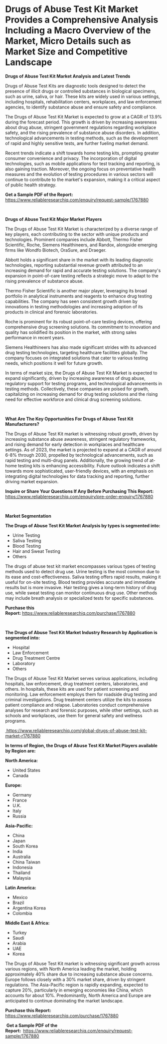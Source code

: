 <p><h1>Drugs of Abuse Test Kit Market Provides a Comprehensive Analysis Including a Macro Overview of the Market, Micro Details such as Market Size and Competitive Landscape</h1></p><p><strong>Drugs of Abuse Test Kit Market Analysis and Latest Trends</strong></p>
<p><p>Drugs of Abuse Test Kits are diagnostic tools designed to detect the presence of illicit drugs or controlled substances in biological specimens, such as urine, saliva, or hair. These kits are widely used in various settings, including hospitals, rehabilitation centers, workplaces, and law enforcement agencies, to identify substance abuse and ensure safety and compliance.</p><p>The Drugs of Abuse Test Kit Market is expected to grow at a CAGR of 13.9% during the forecast period. This growth is driven by increasing awareness about drug abuse, stringent government regulations regarding workplace safety, and the rising prevalence of substance abuse disorders. In addition, technological advancements in testing methods, such as the development of rapid and highly sensitive tests, are further fueling market demand. </p><p>Recent trends indicate a shift towards home testing kits, prompting greater consumer convenience and privacy. The incorporation of digital technologies, such as mobile applications for test tracking and reporting, is also gaining traction. Moreover, the ongoing focus on preventative health measures and the evolution of testing procedures in various sectors will continue to contribute to the market's expansion, making it a critical aspect of public health strategy.</p></p>
<p><strong>Get a Sample PDF of the Report:&nbsp;</strong> <a href="https://www.reliableresearchiq.com/enquiry/request-sample/1767880?utm_campaign=2463&utm_medium=2&utm_source=Github&utm_content=ia&utm_term=14042025&utm_id=drugs-of-abuse-test-kit">https://www.reliableresearchiq.com/enquiry/request-sample/1767880</a></p>
<p>&nbsp;</p>
<p><strong>Drugs of Abuse Test Kit Major Market Players</strong></p>
<p><p>The Drugs of Abuse Test Kit Market is characterized by a diverse range of key players, each contributing to the sector with unique products and technologies. Prominent companies include Abbott, Thermo Fisher Scientific, Roche, Siemens Healthineers, and Randox, alongside emerging firms like Wondfo Biotech, OraSure, and Draeger.</p><p>Abbott holds a significant share in the market with its leading diagnostic technologies, reporting substantial revenue growth attributed to an increasing demand for rapid and accurate testing solutions. The company's expansion in point-of-care testing reflects a strategic move to adapt to the rising prevalence of substance abuse.</p><p>Thermo Fisher Scientific is another major player, leveraging its broad portfolio in analytical instruments and reagents to enhance drug testing capabilities. The company has seen consistent growth driven by innovations in testing methodologies and increasing adoption of its products in clinical and forensic laboratories.</p><p>Roche is prominent for its robust point-of-care testing devices, offering comprehensive drug screening solutions. Its commitment to innovation and quality has solidified its position in the market, with strong sales performance in recent years.</p><p>Siemens Healthineers has also made significant strides with its advanced drug testing technologies, targeting healthcare facilities globally. The company focuses on integrated solutions that cater to various testing needs, which positions it well for future growth.</p><p>In terms of market size, the Drugs of Abuse Test Kit Market is expected to expand significantly, driven by increasing awareness of drug abuse, regulatory support for testing programs, and technological advancements in testing methods. Collectively, these companies are poised for growth, capitalizing on increasing demand for drug testing solutions and the rising need for effective workforce and clinical drug screening solutions.</p></p>
<p>&nbsp;</p>
<p><strong>What Are The Key Opportunities For Drugs of Abuse Test Kit Manufacturers?</strong></p>
<p><p>The Drugs of Abuse Test Kit market is witnessing robust growth, driven by increasing substance abuse awareness, stringent regulatory frameworks, and rising demand for early detection in workplaces and healthcare settings. As of 2023, the market is projected to expand at a CAGR of around 6-8% through 2030, propelled by technological advancements, such as rapid testing and multi-drug panels. Additionally, the growing trend of at-home testing kits is enhancing accessibility. Future outlook indicates a shift towards more sophisticated, user-friendly devices, with an emphasis on integrating digital technologies for data tracking and reporting, further driving market expansion.</p></p>
<p><strong>Inquire or Share Your Questions If Any Before Purchasing This Report:</strong> <a href="https://www.reliableresearchiq.com/enquiry/pre-order-enquiry/1767880?utm_campaign=2463&utm_medium=2&utm_source=Github&utm_content=ia&utm_term=14042025&utm_id=drugs-of-abuse-test-kit">https://www.reliableresearchiq.com/enquiry/pre-order-enquiry/1767880</a></p>
<p>&nbsp;</p>
<p><strong>Market Segmentation</strong></p>
<p><strong>The Drugs of Abuse Test Kit Market Analysis by types is segmented into:</strong></p>
<p><ul><li>Urine Testing</li><li>Saliva Testing</li><li>Blood Testing</li><li>Hair and Sweat Testing</li><li>Others</li></ul></p>
<p><p>The drugs of abuse test kit market encompasses various types of testing methods used to detect drug use. Urine testing is the most common due to its ease and cost-effectiveness. Saliva testing offers rapid results, making it useful for on-site testing. Blood testing provides accurate and immediate results but is more invasive. Hair testing gives a long-term history of drug use, while sweat testing can monitor continuous drug use. Other methods may include breath analysis or specialized tests for specific substances.</p></p>
<p><strong>Purchase this Report:&nbsp;</strong><a href="https://www.reliableresearchiq.com/purchase/1767880?utm_campaign=2463&utm_medium=2&utm_source=Github&utm_content=ia&utm_term=14042025&utm_id=drugs-of-abuse-test-kit">https://www.reliableresearchiq.com/purchase/1767880</a></p>
<p>&nbsp;</p>
<p><strong>The Drugs of Abuse Test Kit Market Industry Research by Application is segmented into:</strong></p>
<p><ul><li>Hospital</li><li>Law Enforcement</li><li>Drug Treatment Centre</li><li>Laboratory</li><li>Others</li></ul></p>
<p><p>The Drugs of Abuse Test Kit Market serves various applications, including hospitals, law enforcement, drug treatment centers, laboratories, and others. In hospitals, these kits are used for patient screening and monitoring. Law enforcement employs them for roadside drug testing and criminal investigations. Drug treatment centers utilize the kits to assess patient compliance and relapse. Laboratories conduct comprehensive analyses for research and forensic purposes, while other settings, such as schools and workplaces, use them for general safety and wellness programs.</p></p>
<p><a href="https://www.reliableresearchiq.com/global-drugs-of-abuse-test-kit-market-r1767880?utm_campaign=2463&utm_medium=2&utm_source=Github&utm_content=ia&utm_term=14042025&utm_id=drugs-of-abuse-test-kit">&nbsp;https://www.reliableresearchiq.com/global-drugs-of-abuse-test-kit-market-r1767880</a></p>
<p><strong>In terms of Region, the Drugs of Abuse Test Kit Market Players available by Region are:</strong></p>
<p>
    <p> <strong> North America: </strong>
        <ul>
            <li>United States</li>
            <li>Canada</li>
        </ul>
        </p> 
    <p> <strong> Europe: </strong>
        <ul>
            <li>Germany</li>
            <li>France</li>
            <li>U.K.</li>
            <li>Italy</li>
            <li>Russia</li>
        </ul>
        </p> 
    <p> <strong> Asia-Pacific: </strong>
        <ul>
            <li>China</li>
            <li>Japan</li>
            <li>South Korea</li>
            <li>India</li>
            <li>Australia</li>
            <li>China Taiwan</li>
            <li>Indonesia</li>
            <li>Thailand</li>
            <li>Malaysia</li>
        </ul>
        </p> 
    <p> <strong> Latin America: </strong>
        <ul>
            <li>Mexico</li>
            <li>Brazil</li>
            <li>Argentina Korea</li>
            <li>Colombia</li>
        </ul>
        </p> 
    <p> <strong> Middle East & Africa: </strong>
        <ul>
            <li>Turkey</li>
            <li>Saudi</li>
            <li>Arabia</li>
            <li>UAE</li>
            <li>Korea</li>
        </ul>
    </p>
    </p>
<p><p>The Drugs of Abuse Test Kit market is witnessing significant growth across various regions, with North America leading the market, holding approximately 40% share due to increasing substance abuse concerns. Europe follows closely with a 30% market share, driven by stringent regulations. The Asia-Pacific region is rapidly expanding, expected to capture 20%, particularly in emerging economies like China, which accounts for about 10%. Predominantly, North America and Europe are anticipated to continue dominating the market landscape.</p></p>
<p><strong>Purchase this Report: </strong><a href="https://www.reliableresearchiq.com/purchase/1767880?utm_campaign=2463&utm_medium=2&utm_source=Github&utm_content=ia&utm_term=14042025&utm_id=drugs-of-abuse-test-kit">https://www.reliableresearchiq.com/purchase/1767880</a></p>
<p>&nbsp;<strong>Get a Sample PDF of the Report:&nbsp;&nbsp;</strong><a href="https://www.reliableresearchiq.com/enquiry/request-sample/1767880?utm_campaign=2463&utm_medium=2&utm_source=Github&utm_content=ia&utm_term=14042025&utm_id=drugs-of-abuse-test-kit">https://www.reliableresearchiq.com/enquiry/request-sample/1767880</a></p>
<p><strong></strong></p>
<p><p></p><p></p><p></p></p>